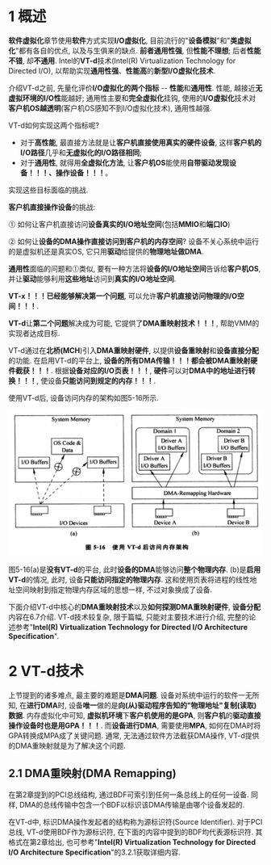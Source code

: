 # 1 概述

**软件虚拟化**章节使用**软件**方式实现**I/O虚拟化**, 目前流行的"**设备模拟**"和"**类虚拟化**"都有各自的优点, 以及与生俱来的缺点. **前者通用性强**, 但**性能不理想**; 后者**性能不错**, 却**不通用**. Intel的**VT\-d**技术(Intel(R) Virtualization Technology for Directed I/O), 以帮助实现**通用性强**、**性能高**的**新型I/O虚拟化技术**.

介绍VT\-d之前, 先量化评价**I/O虚拟化的两个指标** \-\- **性能**和**通用性**. 性能, 越接近**无虚拟环境的I/O性**能越好; 通用性主要和**完全虚拟化**挂钩, 使用的**I/O虚拟化**技术对**客户机OS越透明**(客户机OS感知不到I/O虚拟化技术), 通用性越强. 

VT\-d如何实现这两个指标呢? 

- 对于**高性能**, 最直接方法就是让**客户机直接使用真实的硬件设备**, 这样**客户机的I/O路径**几乎和**无虚拟化的I/O路径相同**; 
- 对于**通用性**, 就得用**全虚拟化方法**, 让**客户机OS**能使用**自带驱动发现设备！！！、操作设备！！！**。

实现这些目标面临的挑战.

**客户机直接操作设备**的挑战:

⓵ 如何让客户机直接访问**设备真实的I/O地址空间**(包括**MMIO**和**端口IO**)

⓶ 如何让**设备的DMA操作直接访问到客户机的内存空间**? 设备不关心系统中运行的是虚拟机还是真实OS, 它只用**驱动**给提供的**物理地址做DMA**.

**通用性**面临的问题和⓵类似, 要有一种方法将**设备的I/O地址空间**告诉给**客户机OS**, 并让**驱动**能够利用**这些地址**访问到**真实的I/O地址空间**.

**VT\-x！！！**已经能够解决**第一个问题**, 可以允许**客户机直接访问物理的I/O空间！！！**. 

**VT\-d**让**第二个问题**解决成为可能, 它提供了**DMA重映射技术！！！**, 帮助VMM的实现者达成目标.

VT\-d通过在**北桥(MCH**)引入**DMA重映射硬件**, 以提供**设备重映射**和**设备直接分配**的功能. 在启用VT\-d的平台上, **设备的所有DMA传输！！！**都会被**DMA重映射硬件截获！！！**. 根据**设备对应的I/O页表！！！**, **硬件**可以对**DMA中的地址进行转换！！！**, 使设备**只能访问到规定的内存！！！**. 

使用VT\-d后, 设备访问内存的架构如图5\-16所示.

![config](./images/25.png)

图5\-16(a)是**没有VT\-d**的平台, 此时**设备的DMA**能够访问**整个物理内存**. (b)是**启用VT\-d**的情况, 此时, 设备**只能访问指定的物理内存**. 这和使用页表将进程的线性地址空间映射到指定物理内存区域的思想一样, 不过对象换成了设备. 

下面介绍VT\-d中核心的**DMA重映射技术**以及**如何探测DMA重映射硬件**, **设备分配**内容在6.7介绍. VT\-d技术较复杂, 限于篇幅, 只能对主要技术进行介绍, 完整的论述参考"**Intel(R) Virtualization Technology for Directed I/O Architecture Specification**".

# 2 VT\-d技术

上节提到的诸多难点, 最主要的难题是**DMA问题**. 设备对系统中运行的软件一无所知, 在**进行DMA**时, 设备**唯一**做的是**向(从)驱动程序告知的"物理地址"复制(读取)数据**. 内存虚拟化中可知, **虚拟机环境**下**客户机使用的是GPA**, 则**客户机**的**驱动直接操作设备时也是用GPA！！！**. 而**设备进行DMA**, 需要使用**MPA**, 如何在DMA时将GPA转换成MPA成了关键问题. 通常, 无法通过软件方法截获DMA操作, VT\-d提供的DMA重映射就是为了解决这个问题.

## 2.1 DMA重映射(DMA Remapping)

在第2章提到的PCI总线结构, 通过BDF可索引到任何一条总线上的任何一设备. 同样, DMA的总线传输中包含一个BDF以标识该DMA传输是由哪个设备发起的. 

在VT\-d中, 标识DMA操作发起者的结构称为源标识符(Source Identifier). 对于PCI总线, VT\-d使用BDF作为源标识符, 在下面的内容中提到的BDF均代表源标识符. 其格式在第2章给出, 也可参考"**Intel(R) Virtualization Technology for Directed I/O Architecture Specification**"的3.2.1获取详细内容.

